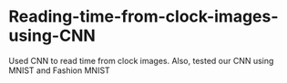 # Reading-time-from-clock-images-using-CNN
Used CNN to read time from clock images. Also, tested our CNN using MNIST and Fashion MNIST
